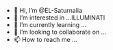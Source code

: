 - 👋 Hi, I’m @EL-Saturnalia
- 👀 I’m interested in ...ILLUMINATI
- 🌱 I’m currently learning ...
- 💞️ I’m looking to collaborate on ...
- 📫 How to reach me ...

<!---
EL-Saturnalia/EL-Saturnalia is a ✨ special ✨ repository because its `README.md` (this file) appears on your GitHub profile.
You can click the Preview link to take a look at your changes.
--->
